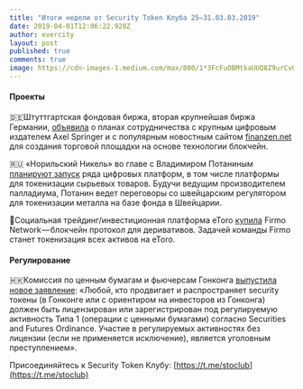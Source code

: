 ```yaml
---
title: "Итоги недели от Security Token Клуба 25–31.03.03.2019"
date: 2019-04-01T12:06:22.928Z
author: evercity
layout: post
published: true
comments: true
image: https://cdn-images-1.medium.com/max/800/1*3FcFuOBMtkaUUQ8Z9urCvQ.png
---
```



#### Проекты

🇩🇪Штуттгартская фондовая биржа, вторая крупнейшая биржа Германии, [объявила](https://www.ethnews.com/amp/german-stock-exchange-boerse-stuttgart-to-develop-blockchain-powered-trading-platform) о планах сотрудничества с крупным цифровым издателем Axel Springer и с популярным новостным сайтом [finanzen.net](http://finanzen.net) для создания торговой площадки на основе технологии блокчейн.

🇷🇺 «Норильский Никель» во главе с Владимиром Потаниным [планируют запуск](https://www.bloomberg.com/news/articles/2019-03-27/russian-tycoon-potanin-plans-crypto-tokens-backed-by-palladium?utm_source=securitytoken-it-newsletter) ряда цифровых платформ, в том числе платформы для токенизации сырьевых товаров. Будучи ведущим производителем палладиума, Потанин ведет переговоры со швейцарским регулятором для токенизации металла на базе фонда в Швейцарии.

💸Социальная трейдинг/инвестиционная платформа eToro [купила](https://techcrunch.com/2019/03/25/social-investment-platform-etoro-acquires-smart-contract-startup-firmo/?utm_source=securitytoken-it-newsletter) Firmo Network — блокчейн протокол для деривативов. Задачей команды Firmo станет токенизация всех активов на eToro.

#### Регулирование

🇭🇰Комиссия по ценным бумагам и фьючерсам Гонконга [выпустила новое заявление](https://www.sfc.hk/web/EN/news-and-announcements/policy-statements-and-announcements/statement-on-security-token-offerings.html?fbclid=IwAR0Zb0Vw5HJR5rmMkXWgKcCy-5sVe1pn4SRTndjMRaGO-5e2Jyujxj51JBo): «Любой, кто продвигает и распространяет security токены (в Гонконге или с ориентиром на инвесторов из Гонконга) должен быть лицензирован или зарегистрирован под регулируемую активность Типа 1 (операции с ценными бумагами) согласно Securities and Futures Ordinance. Участие в регулируемых активностях без лицензии (если не применяется исключение), является уголовным преступлением».

Присоединяйтесь к Security Token Клубу: [https://t.me/stoclub](https://t.me/stoclub)
